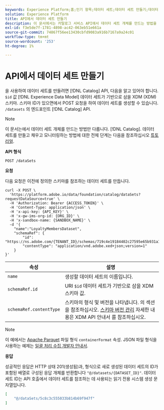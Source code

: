 ```yaml
---
keywords: Experience Platform;홈;인기 항목;데이터 세트;데이터 세트 만들기;데이터 세트 만들기;데이터 세트 활성화
solution: Experience Platform
title: API에서 데이터 세트 만들기
description: 이 문서에서는 카탈로그 서비스 API에서 데이터 세트 개체를 만드는 방법을 다룹니다.
exl-id: f3e5de7f-1781-4898-ac42-063eb51e661a
source-git-commit: 74867f56ee13430cbfd9083a916b7167a9a24c01
workflow-type: tm+mt
source-wordcount: '253'
ht-degree: 1%

---
```


# API에서 데이터 세트 만들기

을 사용하여 데이터 세트를 만들려면 [!DNL Catalog] API, 다음을 알고 있어야 합니다. `$id` 값 [!DNL Experience Data Model] 데이터 세트가 기반으로 삼을 XDM (XDM) 스키마. 스키마 ID가 있으면에서 POST 요청을 하여 데이터 세트를 생성할 수 있습니다. `/datasets` 의 엔드포인트 [!DNL Catalog] API.

>[!NOTE]
>
>이 문서는에서 데이터 세트 개체를 만드는 방법만 다룹니다. [!DNL Catalog]. 데이터 세트를 만들고 채우고 모니터링하는 방법에 대한 전체 단계는 다음을 참조하십시오 [튜토리얼](../datasets/create.md).

**API 형식**

```HTTP
POST /dataSets
```

**요청**

다음 요청은 이전에 정의한 스키마를 참조하는 데이터 세트를 만듭니다.

```SHELL
curl -X POST \
  'https://platform.adobe.io/data/foundation/catalog/dataSets?requestDataSource=true' \
  -H 'Authorization: Bearer {ACCESS_TOKEN}' \
  -H 'Content-Type: application/json' \
  -H 'x-api-key: {API_KEY}' \
  -H 'x-gw-ims-org-id: {ORG_ID}' \
  -H 'x-sandbox-name: {SANDBOX_NAME}' \
  -d '{
    "name":"LoyaltyMembersDataset",
    "schemaRef": {
        "id": "https://ns.adobe.com/{TENANT_ID}/schemas/719c4e19184402c27595e65b931a142b",
        "contentType": "application/vnd.adobe.xed+json;version=1"
    }
}'
```

| 속성 | 설명 |
| --- | --- |
| `name` | 생성할 데이터 세트의 이름입니다. |
| `schemaRef.id` | URI `$id` 데이터 세트가 기반으로 삼을 XDM 스키마 값. |
| `schemaRef.contentType` | 스키마의 형식 및 버전을 나타냅니다. 의 섹션을 참조하십시오. [스키마 버전 관리](../../xdm/api/getting-started.md#versioning) 자세한 내용은 XDM API 안내서 를 참조하십시오. |

>[!NOTE]
>
>이 예에서는 [Apache Parquet](https://parquet.apache.org/docs/) 파일 형식 `containerFormat` 속성. JSON 파일 형식을 사용하는 예제는 [일괄 처리 수집 개발자 안내서](../../ingestion/batch-ingestion/api-overview.md).

**응답**

성공적인 응답은 HTTP 상태 201(생성됨)과, 형식으로 새로 생성된 데이터 세트의 ID가 포함된 배열로 구성된 응답 개체를 반환합니다 `"@/datasets/{DATASET_ID}"`. 데이터 세트 ID는 API 호출에서 데이터 세트를 참조하는 데 사용되는 읽기 전용 시스템 생성 문자열입니다.

```JSON
[
    "@/dataSets/5c8c3c555033b814b69f947f"
]
```
